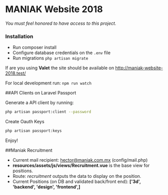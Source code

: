 # MANIAK Website 2018

*You must feel honored to have access to this project.*

### Installation
- Run composer install
- Configure database credentials on the `.env` file
- Run migrations `php artisan migrate`

If are you using **Valet** the site should be available on http://maniak-website-2018.test/

For local development run:
`npm run watch`


##API Clients on Laravel Passport

Generate a API client by running:

```bash
php artisan passport:client --password
```

Create Oauth Keys

```bash
php artisan passport:keys

```

Enjoy!


##Maniak Recruitment

- Current mail recipient: hector@maniak.com.mx (config/mail.php)
- __resources/assets/js/views/Recruitment.vue__ is the base view for positions.
- Route: *recruitment* outputs the data to display on the position.
- Current Positions (on DB and validated back/front end): __['3d', 'backend', 'design', 'frontend',]__
